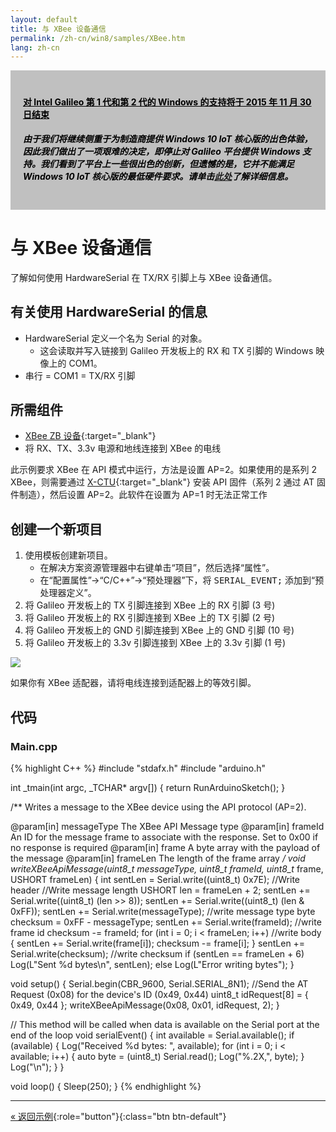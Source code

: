 ```yaml
---
layout: default
title: 与 XBee 设备通信
permalink: /zh-cn/win8/samples/XBee.htm
lang: zh-cn
---
```


<div style="background-color:Silver; color:black; padding:20px;">
	<h4><u>对 Intel Galileo 第 1 代和第 2 代的 Windows 的支持将于 2015 年 11 月 30 日结束</u></h4>
	<p><h5>由于我们将继续侧重于为制造商提供 Windows 10 IoT 核心版的出色体验，因此我们做出了一项艰难的决定，即停止对 Galileo 平台提供 Windows 支持。我们看到了平台上一些很出色的创新，但遗憾的是，它并不能满足 Windows 10 IoT 核心版的最低硬件要求。请单击<a href="http://go.microsoft.com/fwlink/?LinkId=690091" target="_blank">此处</a>了解详细信息。</h5></p>
</div>

# 与 XBee 设备通信
了解如何使用 HardwareSerial 在 TX/RX 引脚上与 XBee 设备通信。

## 有关使用 HardwareSerial 的信息

* HardwareSerial 定义一个名为 Serial 的对象。
    * 这会读取并写入链接到 Galileo 开发板上的 RX 和 TX 引脚的 Windows 映像上的 COM1。<br/>
* 串行 = COM1 = TX/RX 引脚

## 所需组件
* [XBee ZB 设备](http://www.digi.com/products/xbee-rf-solutions/modules/xbee-zigbee){:target="_blank"}
* 将 RX、TX、3.3v 电源和地线连接到 XBee 的电线

此示例要求 XBee 在 API 模式中运行，方法是设置 AP=2。如果使用的是系列 2 XBee，则需要通过 [X-CTU](http://www.digi.com/support/productdetail?pid=3352&osvid=57&type=utilities){:target="_blank"} 安装 API 固件（系列 2 通过 AT 固件制造），然后设置 AP=2。此软件在设置为 AP=1 时无法正常工作

## 创建一个新项目

1. 使用模板创建新项目。
    * 在解决方案资源管理器中右键单击“项目”，然后选择“属性”<kbd></kbd>。
    * 在“配置属性”-\>“C/C++”-\>“预处理器”下，将 <kbd>SERIAL\_EVENT;</kbd> 添加到“预处理器定义”。
1. 将 Galileo 开发板上的 TX 引脚连接到 XBee 上的 RX 引脚 \(3 号\)
1. 将 Galileo 开发板上的 RX 引脚连接到 XBee 上的 TX 引脚 \(2 号\)
1. 将 Galileo 开发板上的 GND 引脚连接到 XBee 上的 GND 引脚 \(10 号\)
1. 将 Galileo 开发板上的 3.3v 引脚连接到 XBee 上的 3.3v 引脚 \(1 号\)

<img src="{{site.baseurl}}/Resources/images/XbeeGalileoWiring.png">

如果你有 XBee 适配器，请将电线连接到适配器上的等效引脚。

## 代码

### Main.cpp

{% highlight C++ %}
#include "stdafx.h"
#include "arduino.h"

int _tmain(int argc, _TCHAR* argv[])
{
  return RunArduinoSketch();
}

/**
  Writes a message to the XBee device using the API protocol (AP=2).

  @param[in]  messageType The XBee API Message type
  @param[in]  frameId     An ID for the message frame to associate with the response. Set to 0x00 if no response is required
  @param[in]  frame       A byte array with the payload of the message
  @param[in]  frameLen    The length of the frame array
*/
void writeXBeeApiMessage(uint8_t messageType, uint8_t frameId, uint8_t* frame, USHORT frameLen)
{
  int sentLen = Serial.write((uint8_t) 0x7E); //Write header
  //Write message length
  USHORT len = frameLen + 2;
  sentLen += Serial.write((uint8_t) (len >> 8));
  sentLen += Serial.write((uint8_t) (len & 0xFF));
  sentLen += Serial.write(messageType); //write message type
  byte checksum = 0xFF - messageType;
  sentLen += Serial.write(frameId); //write frame id
  checksum -= frameId;
  for (int i = 0; i < frameLen; i++) //write body
  {
    sentLen += Serial.write(frame[i]);
    checksum -= frame[i];
  }
  sentLen += Serial.write(checksum); //write checksum
  if (sentLen == frameLen + 6)
    Log(L"Sent %d bytes\n", sentLen);
  else
    Log(L"Error writing bytes");
}

void setup()
{
  Serial.begin(CBR_9600, Serial.SERIAL_8N1);
  //Send the AT Request (0x08) for the device's ID (0x49, 0x44)
  uint8_t idRequest[8] = { 0x49, 0x44 };
  writeXBeeApiMessage(0x08, 0x01, idRequest, 2);
}

// This method will be called when data is available on the Serial port at the end of the loop
void serialEvent()
{
  int available = Serial.available();
  if (available)
  {
    Log("Received %d bytes: ", available);
    for (int i = 0; i < available; i++)
    {
      auto byte = (uint8_t) Serial.read();
      Log("%.2X,", byte);
    }
    Log("\n");
   }
}

void loop()
{
  Sleep(250);
}
{% endhighlight %}

---

[&laquo; 返回示例](SampleApps.htm){:role="button"}{:class="btn btn-default"}
